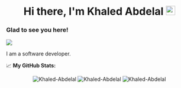 

 
<h1 align="center"> Hi there, I'm Khaled Abdelal <img src="https://media.giphy.com/media/hvRJCLFzcasrR4ia7z/giphy.gif" width="25px"></h1>




### Glad to see you here! &nbsp; 
![](https://visitor-badge.glitch.me/badge?page_id=Khaled-Abdelal.Khaled-Abdelal)

I am a software developer.
  
  
📈 **My GitHub Stats:**

<p align="center">
<img  src="https://github-readme-stats.vercel.app/api/top-langs?username=Khaled-Abdelal&show_icons=true&locale=en&layout=compact&count_private=true" alt="Khaled-Abdelal" />
<img  src="https://github-readme-stats.vercel.app/api?username=Khaled-Abdelal&show_icons=true&locale=en&count_private=true" alt="Khaled-Abdelal" />
<img  src="https://github-readme-streak-stats.herokuapp.com/?user=Khaled-Abdelal&count_private=true" alt="Khaled-Abdelal" /> 

</p>

